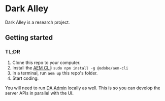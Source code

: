 # Dark Alley

Dark Alley is a research project.

## Getting started

### TL;DR
1. Clone this repo to your computer.
1. Install the [AEM CLI](https://github.com/adobe/helix-cli): `sudo npm install -g @adobe/aem-cli`
1. In a terminal, run `aem up` this repo's folder.
1. Start coding.

You will need to run [DA Admin](https://github.com/auniverseaway/da-admin) locally as well. This is so you can develop the server APIs in parallel with the UI.
